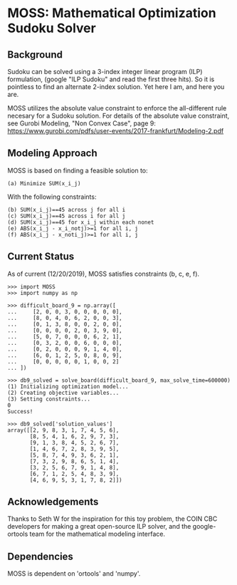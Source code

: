 # MOSS: Mathematical Optimization Sudoku Solver

## Background
Sudoku can be solved using a 3-index integer linear program (ILP) formulation, (google "ILP Sudoku"
and read the first three hits). So it is pointless to find an alternate 2-index solution. Yet here I am, and
here you are.

MOSS utilizes the absolute value constraint to enforce the all-different rule necesary for a Sudoku solution.
For details of the absolute value constraint, see Gurobi Modeling, "Non Convex Case", page 9:
<https://www.gurobi.com/pdfs/user-events/2017-frankfurt/Modeling-2.pdf>

## Modeling Approach
MOSS is based on finding a feasible solution to:
```
(a) Minimize SUM(x_i_j)
```

With the following constraints:
```
(b) SUM(x_i_j)==45 across j for all i
(c) SUM(x_i_j)==45 across i for all j
(d) SUM(x_i_j)==45 for x_i_j within each nonet
(e) ABS(x_i_j - x_i_notj)>=1 for all i, j
(f) ABS(x_i_j - x_noti_j)>=1 for all i, j
```

## Current Status
As of current (12/20/2019), MOSS satisfies constraints (b, c, e, f).

``` {python}
>>> import MOSS
>>> import numpy as np

>>> difficult_board_9 = np.array([
...     [2, 0, 0, 3, 0, 0, 0, 0, 0],
...     [8, 0, 4, 0, 6, 2, 0, 0, 3],
...     [0, 1, 3, 8, 0, 0, 2, 0, 0],
...     [0, 0, 0, 0, 2, 0, 3, 9, 0],
...     [5, 0, 7, 0, 0, 0, 6, 2, 1],
...     [0, 3, 2, 0, 0, 6, 0, 0, 0],
...     [0, 2, 0, 0, 0, 9, 1, 4, 0],
...     [6, 0, 1, 2, 5, 0, 8, 0, 9],
...     [0, 0, 0, 0, 0, 1, 0, 0, 2]
... ])

>>> db9_solved = solve_board(difficult_board_9, max_solve_time=600000)
(1) Initializing optimization model...
(2) Creating objective variables...
(3) Setting constraints...
0
Success!

>>> db9_solved['solution_values']
array([[2, 9, 8, 3, 1, 7, 4, 5, 6],
       [8, 5, 4, 1, 6, 2, 9, 7, 3],
       [9, 1, 3, 8, 4, 5, 2, 6, 7],
       [1, 4, 6, 7, 2, 8, 3, 9, 5],
       [5, 8, 7, 4, 9, 3, 6, 2, 1],
       [7, 3, 2, 9, 8, 6, 5, 1, 4],
       [3, 2, 5, 6, 7, 9, 1, 4, 8],
       [6, 7, 1, 2, 5, 4, 8, 3, 9],
       [4, 6, 9, 5, 3, 1, 7, 8, 2]])
```

## Acknowledgements
Thanks to Seth W for the inspiration for this toy problem, the COIN CBC developers for making a great open-source
ILP solver, and the google-ortools team for the mathematical modeling interface.

## Dependencies
MOSS is dependent on 'ortools' and 'numpy'.